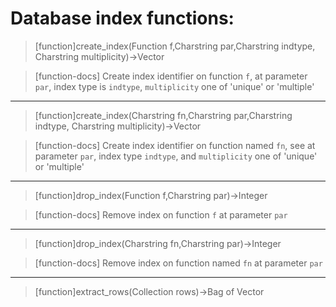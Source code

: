 # Database index functions:

> [function]create_index(Function f,Charstring par,Charstring indtype,
            Charstring multiplicity)->Vector

> [function-docs]
> Create index identifier on function `f`, at parameter `par`, 
>      index type is `indtype`, `multiplicity` one of 'unique' or 'multiple' 



___

> [function]create_index(Charstring fn,Charstring par,Charstring indtype,
            Charstring multiplicity)->Vector

> [function-docs]
> Create index identifier on function named `fn`, see at parameter `par`, 
>      index type `indtype`, and `multiplicity` one of 'unique' or 'multiple' 



___

> [function]drop_index(Function f,Charstring par)->Integer

> [function-docs]
> Remove index on function `f` at parameter `par` 



___

> [function]drop_index(Charstring fn,Charstring par)->Integer

> [function-docs]
> Remove index on function named `fn` at parameter `par` 



___

> [function]extract_rows(Collection rows)->Bag of Vector


